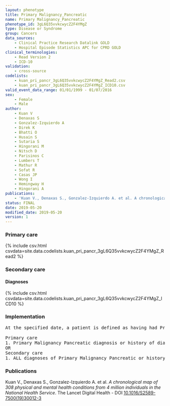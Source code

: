 ```yaml
---
layout: phenotype
title: Primary Malignancy_Pancreatic
name: Primary Malignancy_Pancreatic
phenotype_id: 3gL6Q35vvkcwycZ2F4YMgZ 
type: Disease or Syndrome
group: Cancers
data_sources: 
    - Clinical Practice Research Datalink GOLD
    - Hospital Episode Statistics APC for CPRD GOLD
clinical_terminologies: 
    - Read Version 2
    - ICD-10
validation: 
    - cross-source
codelists: 
    - kuan_pri_pancr_3gL6Q35vvkcwycZ2F4YMgZ_Read2.csv
    - kuan_pri_pancr_3gL6Q35vvkcwycZ2F4YMgZ_ICD10.csv
valid_event_data_range: 01/01/1999 - 01/07/2016
sex: 
    - Female
    - Male
author: 
    - Kuan V
    - Denaxas S
    - Gonzalez-Izquierdo A
    - Direk K
    - Bhatti O
    - Husain S
    - Sutaria S
    - Hingorani M
    - Nitsch D
    - Parisinos C
    - Lumbers T
    - Mathur R
    - Sofat R
    - Casas JP
    - Wong I
    - Hemingway H
    - Hingorani A
publications: 
    - 'Kuan V., Denaxas S., Gonzalez-Izquierdo A. et al. A chronological map of 308 physical and mental health conditions from 4 million individuals in the National Health Service. The Lancet Digital Health - DOI: 10.1016/S2589-7500(19)30012-3' 
status: FINAL
date: 2019-05-20
modified_date: 2019-05-20
version: 1
---
```

### Primary care 
{% include csv.html csvdata=site.data.codelists.kuan_pri_pancr_3gL6Q35vvkcwycZ2F4YMgZ_Read2 %}
### Secondary care 
#### Diagnoses 
{% include csv.html csvdata=site.data.codelists.kuan_pri_pancr_3gL6Q35vvkcwycZ2F4YMgZ_ICD10 %}
### Implementation 
<pre>At the specified date, a patient is defined as having had Primary Malignancy Pancreatic IF they meet the criteria for any of the following on or before the specified date. The earliest date on which the individual meets any of the following criteria on or before the specified date is defined as the first event date:

Primary care
1. Primary Malignancy Pancreatic diagnosis or history of diagnosis during a consultation 
OR
Secondary care
1. ALL diagnoses of Primary Malignancy Pancreatic or history of diagnosis during a hospitalization</pre> 
 
### Publications 
Kuan V., Denaxas S., Gonzalez-Izquierdo A. et al. _A chronological map of 308 physical and mental health conditions from 4 million individuals in the National Health Service_. The Lancet Digital Health - DOI <a href='https://www.thelancet.com/journals/landig/article/PIIS2589-7500(19)30012-3/fulltext'>10.1016/S2589-7500(19)30012-3</a>